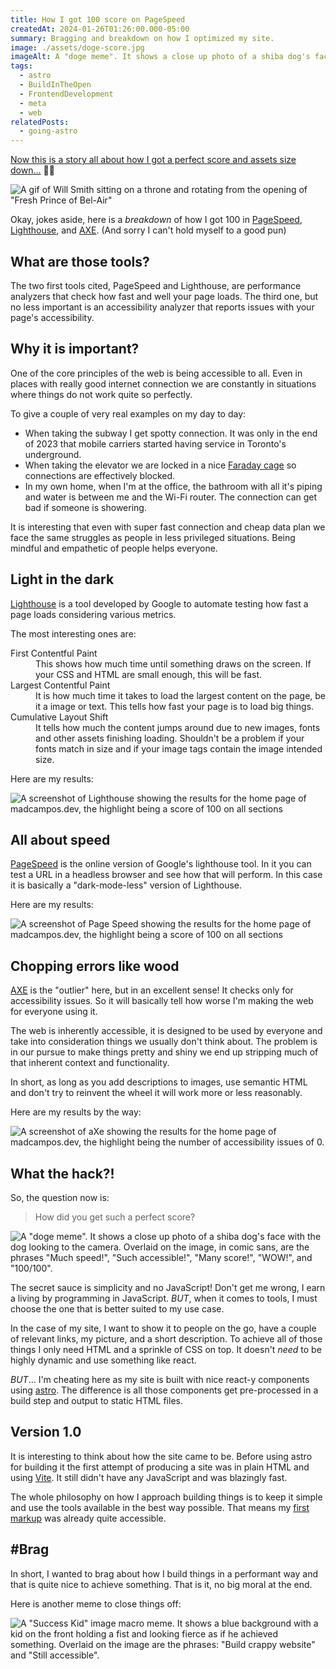 ```yaml
---
title: How I got 100 score on PageSpeed
createdAt: 2024-01-26T01:26:00.000-05:00
summary: Bragging and breakdown on how I optimized my site.
image: ./assets/doge-score.jpg
imageAlt: A "doge meme". It shows a close up photo of a shiba dog's face with the dog looking to the camera. Overlaid on the image, in comic sans, are the phrases "Much speed!", "Such accessible!", "Many score!", "WOW!", and "100/100".
tags:
  - astro
  - BuildInTheOpen
  - FrontendDevelopment
  - meta
  - web
relatedPosts:
  - going-astro
---
```


[Now this is a story all about how I got a perfect score and assets size down...](https://youtu.be/1nCqRmx3Dnw?si=QhtnwGRPyCN0u_rE) 🎤🎶

![A gif of Will Smith sitting on a throne and rotating from the opening of "Fresh Prince of Bel-Air"](./assets/fresh-prince-of-bel-air.gif)

Okay, jokes aside, here is a _breakdown_ of how I got 100 in [PageSpeed](https://pagespeed.web.dev/), [Lighthouse](https://developer.chrome.com/docs/lighthouse/overview/), and [AXE](https://www.deque.com/axe/devtools/chrome-browser-extension/). (And sorry I can't hold myself to a good pun)

## What are those tools?

The two first tools cited, PageSpeed and Lighthouse, are performance analyzers that check how fast and well your page loads. The third one, but no less important is an accessibility analyzer that reports issues with your page's accessibility.

## Why it is important?

One of the core principles of the web is being accessible to all. Even in places with really good internet connection we are constantly in situations where things do not work quite so perfectly.

To give a couple of very real examples on my day to day:

- When taking the subway I get spotty connection. It was only in the end of 2023 that mobile carriers started having service in Toronto's underground.
- When taking the elevator we are locked in a nice [Faraday cage](https://en.wikipedia.org/wiki/Faraday_cage) so connections are effectively blocked.
- In my own home, when I'm at the office, the bathroom with all it's piping and water is between me and the Wi-Fi router. The connection can get bad if someone is showering.

It is interesting that even with super fast connection and cheap data plan we face the same struggles as people in less privileged situations. Being mindful and empathetic of people helps everyone.

## Light in the dark

[Lighthouse](https://developer.chrome.com/docs/lighthouse/overview/) is a tool developed by Google to automate testing how fast a page loads considering various metrics.

The most interesting ones are:

<dl>
	<dt>First Contentful Paint</dt>
	<dd>This shows how much time until something draws on the screen. If your CSS and HTML are small enough, this will be fast.</dd>
	<dt>Largest Contentful Paint</dt>
	<dd>It is how much time it takes to load the largest content on the page, be it a image or text. This tells how fast your page is to load big things.</dd>
	<dt>Cumulative Layout Shift</dt>
	<dd>It tells how much the content jumps around due to new images, fonts and other assets finishing loading. Shouldn't be a problem if your fonts match in size and if your image tags contain the image intended size.</dd>
</dl>

Here are my results:

![A screenshot of Lighthouse showing the results for the home page of madcampos.dev, the highlight being a score of 100 on all sections](./assets/lighthouse.png)

## All about speed

[PageSpeed](https://pagespeed.web.dev/) is the online version of Google's lighthouse tool. In it you can test a URL in a headless browser and see how that will perform. In this case it is basically a "dark-mode-less" version of Lighthouse.

Here are my results:

![A screenshot of Page Speed showing the results for the home page of madcampos.dev, the highlight being a score of 100 on all sections](./assets/page-speed.png)

## Chopping errors like wood

[AXE](https://www.deque.com/axe/devtools/chrome-browser-extension/) is the "outlier" here, but in an excellent sense! It checks only for accessibility issues. So it will basically tell how worse I'm making the web for everyone using it.

The web is inherently accessible, it is designed to be used by everyone and take into consideration things we usually don't think about. The problem is in our pursue to make things pretty and shiny we end up stripping much of that inherent context and functionality.

In short, as long as you add descriptions to images, use semantic HTML and don't try to reinvent the wheel it will work more or less reasonably.

Here are my results by the way:

![A screenshot of aXe showing the results for the home page of madcampos.dev, the highlight being the number of accessibility issues of 0.](./assets/axe.png)

## What the hack?!

So, the question now is:

> How did you get such a perfect score?

![A "doge meme". It shows a close up photo of a shiba dog's face with the dog looking to the camera. Overlaid on the image, in comic sans, are the phrases "Much speed!", "Such accessible!", "Many score!", "WOW!", and "100/100".](./assets/doge-score.jpg)

The secret sauce is simplicity and no JavaScript! Don't get me wrong, I earn a living by programming in JavaScript. _BUT_, when it comes to tools, I must choose the one that is better suited to my use case.

In the case of my site, I want to show it to people on the go, have a couple of relevant links, my picture, and a short description.
To achieve all of those things I only need HTML and a sprinkle of CSS on top. It doesn't _need_ to be highly dynamic and use something like react.

_BUT_... I'm cheating here as my site is built with nice react-y components using [astro](https://astro.build). The difference is all those components get pre-processed in a build step and output to static HTML files.

## Version 1.0

It is interesting to think about how the site came to be. Before using astro for building it the first attempt of producing a site was in plain HTML and using [Vite](https://vitejs.dev/). It still didn't have any JavaScript and was blazingly fast.

The whole philosophy on how I approach building things is to keep it simple and use the tools available in the best way possible. That means my [first markup](https://github.com/madcampos/madcampos.github.io/blob/f6193b99dec205c840a92088ddb463ae0c6b486b/src/index.html) was already quite accessible.

## #Brag

In short, I wanted to brag about how I build things in a performant way and that is quite nice to achieve something. That is it, no big moral at the end.

Here is another meme to close things off:

![A "Success Kid" image macro meme. It shows a blue background with a kid on the front holding a fist and looking fierce as if he achieved something. Overlaid on the image are the phrases: "Build crappy website" and "Still accessible".](./assets/success-site.jpg)
